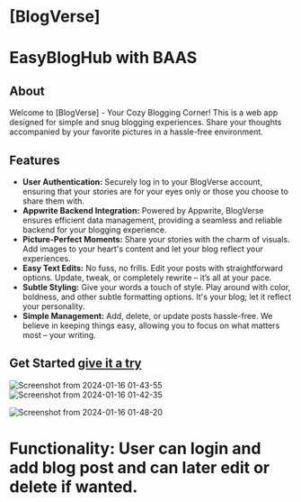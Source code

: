 # [BlogVerse] 

# EasyBlogHub with BAAS

## About
Welcome to [BlogVerse] - Your Cozy Blogging Corner! This is a web app designed for simple and snug blogging experiences. Share your thoughts accompanied by your favorite pictures in a hassle-free environment.

## Features
- **User Authentication:** Securely log in to your BlogVerse account, ensuring that your stories are for your eyes only or those you choose to share them with.
- **Appwrite Backend Integration:** Powered by Appwrite, BlogVerse ensures efficient data management, providing a seamless and reliable backend for your blogging experience.
- **Picture-Perfect Moments:** Share your stories with the charm of visuals. Add images to your heart's content and let your blog reflect your experiences.
- **Easy Text Edits:** No fuss, no frills. Edit your posts with straightforward options. Update, tweak, or completely rewrite – it’s all at your pace.
- **Subtle Styling:** Give your words a touch of style. Play around with color, boldness, and other subtle formatting options. It's your blog; let it reflect your personality.
- **Simple Management:** Add, delete, or update posts hassle-free. We believe in keeping things easy, allowing you to focus on what matters most – your writing.

## Get Started [give it a try](https://blog-web-app-eight.vercel.app/)
![Screenshot from 2024-01-16 01-43-55](https://github.com/gorillamindset/BlogWebApp/assets/138226552/39edb757-2fbf-4b31-bdce-5975f9daecd3)
![Screenshot from 2024-01-16 01-42-35](https://github.com/gorillamindset/BlogWebApp/assets/138226552/9554bcf1-af2f-4352-a259-3dbf106ebe16)

![Screenshot from 2024-01-16 01-48-20](https://github.com/gorillamindset/BlogWebApp/assets/138226552/6b7675cc-524e-4348-a8cf-36435cef98fb)


# Functionality: User can login and add blog post and can later edit or delete if wanted.


